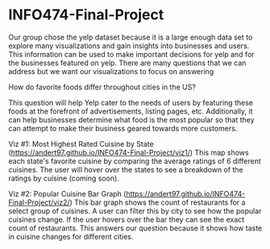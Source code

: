 # INFO474-Final-Project

Our group chose the yelp dataset because it is a large enough data set to explore many visualizations and gain insights into businesses and users. This information can be used to make important decisions for yelp and for the businesses featured on yelp. There are many questions that we can address but we want our visualizations to focus on answering 

How do favorite foods differ throughout cities in the US? 

This question will help Yelp cater to the needs of users by featuring these foods at the forefront of advertisements, listing pages, etc. Additionally, it can help businesses determine what food is the most popular so that they can attempt to make their business geared towards more customers.

Viz #1: Most Highest Rated Cuisine by State (https://andert97.github.io/INFO474-Final-Project/viz1/) 
This map shows each state's favorite cuisine by comparing the average ratings of 6 different cuisines. The user will hover over the states to see a breakdown of the ratings by cuisine (coming soon).

Viz #2: Popular Cuisine Bar Graph (https://andert97.github.io/INFO474-Final-Project/viz2/)
This bar graph shows the count of restaurants for a select group of cuisines. A user can filter this by city to see how the popular cuisines change. If the user hovers over the bar they can see the exact count of restaurants. This answers our question because it shows how taste in cuisine changes for different cities.
